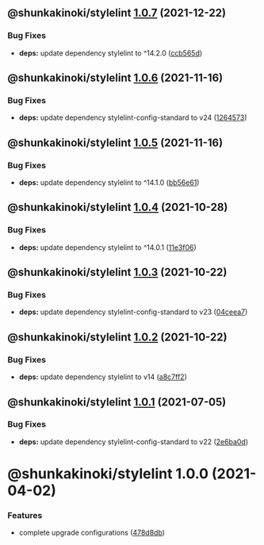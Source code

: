 ## @shunkakinoki/stylelint [1.0.7](https://github.com/shunkakinoki/configurations/compare/@shunkakinoki/stylelint@1.0.6...@shunkakinoki/stylelint@1.0.7) (2021-12-22)

### Bug Fixes

- **deps:** update dependency stylelint to ^14.2.0 ([ccb565d](https://github.com/shunkakinoki/configurations/commit/ccb565d493bbf1fefa1ee66aed1d07d78965510e))

## @shunkakinoki/stylelint [1.0.6](https://github.com/shunkakinoki/configurations/compare/@shunkakinoki/stylelint@1.0.5...@shunkakinoki/stylelint@1.0.6) (2021-11-16)

### Bug Fixes

- **deps:** update dependency stylelint-config-standard to v24 ([1264573](https://github.com/shunkakinoki/configurations/commit/1264573ffcff032c7b1ca3b32a279582aa6ded47))

## @shunkakinoki/stylelint [1.0.5](https://github.com/shunkakinoki/configurations/compare/@shunkakinoki/stylelint@1.0.4...@shunkakinoki/stylelint@1.0.5) (2021-11-16)

### Bug Fixes

- **deps:** update dependency stylelint to ^14.1.0 ([bb56e61](https://github.com/shunkakinoki/configurations/commit/bb56e61c2b1428d33c0ac6ef4799e8f5bc86148f))

## @shunkakinoki/stylelint [1.0.4](https://github.com/shunkakinoki/configurations/compare/@shunkakinoki/stylelint@1.0.3...@shunkakinoki/stylelint@1.0.4) (2021-10-28)

### Bug Fixes

- **deps:** update dependency stylelint to ^14.0.1 ([11e3f06](https://github.com/shunkakinoki/configurations/commit/11e3f066b457322c01608d66138bcbbf663be9dd))

## @shunkakinoki/stylelint [1.0.3](https://github.com/shunkakinoki/configurations/compare/@shunkakinoki/stylelint@1.0.2...@shunkakinoki/stylelint@1.0.3) (2021-10-22)

### Bug Fixes

- **deps:** update dependency stylelint-config-standard to v23 ([04ceea7](https://github.com/shunkakinoki/configurations/commit/04ceea7d6b8223d35e31f16453e28ca99214ccc6))

## @shunkakinoki/stylelint [1.0.2](https://github.com/shunkakinoki/configurations/compare/@shunkakinoki/stylelint@1.0.1...@shunkakinoki/stylelint@1.0.2) (2021-10-22)

### Bug Fixes

- **deps:** update dependency stylelint to v14 ([a8c7ff2](https://github.com/shunkakinoki/configurations/commit/a8c7ff268e58899f55db6dfe72ddfc314a342001))

## @shunkakinoki/stylelint [1.0.1](https://github.com/shunkakinoki/configurations/compare/@shunkakinoki/stylelint@1.0.0...@shunkakinoki/stylelint@1.0.1) (2021-07-05)

### Bug Fixes

- **deps:** update dependency stylelint-config-standard to v22 ([2e6ba0d](https://github.com/shunkakinoki/configurations/commit/2e6ba0d305b38be1f4407ebbb6411c03625ca09f))

# @shunkakinoki/stylelint 1.0.0 (2021-04-02)

### Features

- complete upgrade configurations ([478d8db](https://github.com/shunkakinoki/configurations/commit/478d8db3afc1157e242d47bc9439256b18849952))
